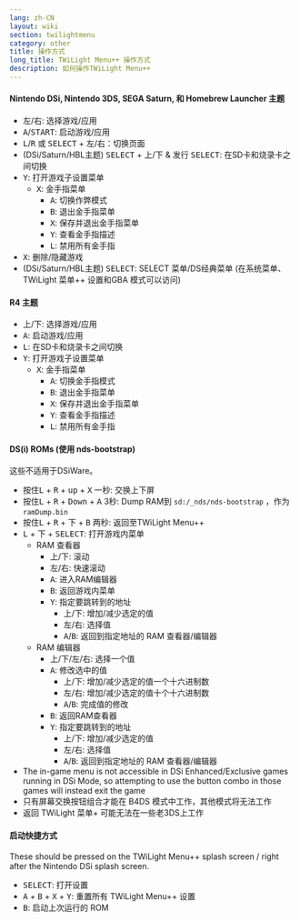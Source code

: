 ```yaml
---
lang: zh-CN
layout: wiki
section: twilightmenu
category: other
title: 操作方式
long_title: TWiLight Menu++ 操作方式
description: 如何操作TWiLight Menu++
---
```


#### Nintendo DSi, Nintendo 3DS, SEGA Saturn, 和 Homebrew Launcher 主题
- <kbd>左</kbd>/<kbd>右</kbd>: 选择游戏/应用
- <kbd class="face">A</kbd>/<kbd>START</kbd>: 启动游戏/应用
- <kbd class="l">L</kbd>/<kbd class="r">R</kbd> 或 <kbd>SELECT</kbd> + <kbd>左</kbd>/<kbd>右</kbd>：切换页面
- (DSi/Saturn/HBL主题) <kbd>SELECT</kbd> + <kbd>上</kbd>/<kbd>下</kbd> & 发行 <kbd>SELECT</kbd>: 在SD卡和烧录卡之间切换
- <kbd class="face">Y</kbd>: 打开游戏子设置菜单
   - <kbd class="face">X</kbd>: 金手指菜单
      - <kbd class="face">A</kbd>: 切换作弊模式
      - <kbd class="face">B</kbd>: 退出金手指菜单
      - <kbd class="face">X</kbd>: 保存并退出金手指菜单
      - <kbd class="face">Y</kbd>: 查看金手指描述
      - <kbd class="l">L</kbd>: 禁用所有金手指
- <kbd class="face">X</kbd>: 删除/隐藏游戏
- (DSi/Saturn/HBL主题) <kbd>SELECT</kbd>: SELECT 菜单/DS经典菜单 (在系统菜单、 TWiLight 菜单++ 设置和GBA 模式可以访问)

#### R4 主题
- <kbd>上</kbd>/<kbd>下</kbd>: 选择游戏/应用
- <kbd class="face">A</kbd>: 启动游戏/应用
- <kbd class="l">L</kbd>: 在SD卡和烧录卡之间切换
- <kbd class="face">Y</kbd>: 打开游戏子设置菜单
   - <kbd class="face">X</kbd>: 金手指菜单
      - <kbd class="face">A</kbd>: 切换金手指模式
      - <kbd class="face">B</kbd>: 退出金手指菜单
      - <kbd class="face">X</kbd>: 保存并退出金手指菜单
      - <kbd class="face">Y</kbd>: 查看金手指描述
      - <kbd class="l">L</kbd>: 禁用所有金手指

#### DS(i) ROMs (使用 nds-bootstrap)
这些不适用于DSiWare。
- 按住<kbd class="l">L</kbd> + <kbd class="r">R</kbd> + <kbd>up</kbd> + <kbd class="face">X</kbd> 一秒: 交换上下屏
- 按住<kbd class="l">L</kbd> + <kbd class="r">R</kbd> + <kbd>Down</kbd> + <kbd class="face">A</kbd> 3秒: Dump RAM到 `sd:/_nds/nds-bootstrap` ，作为 `ramDump.bin`
- 按住<kbd class="l">L</kbd> + <kbd class="r">R</kbd> + <kbd>下</kbd> + <kbd class="face">B</kbd> 两秒: 返回至TWiLight Menu++
- <kbd class="l">L</kbd> + <kbd>下</kbd> + <kbd>SELECT</kbd>: 打开游戏内菜单
   - RAM 查看器
      - <kbd>上</kbd>/<kbd>下</kbd>: 滚动
      - <kbd>左</kbd>/<kbd>右</kbd>: 快速滚动
      - <kbd class="face">A</kbd>: 进入RAM编辑器
      - <kbd class="face">B</kbd>: 返回游戏内菜单
      - <kbd class="face">Y</kbd>: 指定要跳转到的地址
        - <kbd>上</kbd>/<kbd>下</kbd>: 增加/减少选定的值
        - <kbd>左</kbd>/<kbd>右</kbd>: 选择值
        - <kbd class="face">A</kbd>/<kbd class="face">B</kbd>: 返回到指定地址的 RAM 查看器/编辑器
   - RAM 编辑器
      - <kbd>上</kbd>/<kbd>下</kbd>/<kbd>左</kbd>/<kbd>右</kbd>: 选择一个值
      - <kbd class="face">A</kbd>: 修改选中的值
         - <kbd>上</kbd>/<kbd>下</kbd>: 增加/减少选定的值一个十六进制数
         - <kbd>左</kbd>/<kbd>右</kbd>: 增加/减少选定的值十个十六进制数
         - <kbd class="face">A</kbd>/<kbd class="face">B</kbd>: 完成值的修改
      - <kbd class="face">B</kbd>: 返回RAM查看器
      - <kbd class="face">Y</kbd>: 指定要跳转到的地址
        - <kbd>上</kbd>/<kbd>下</kbd>: 增加/减少选定的值
        - <kbd>左</kbd>/<kbd>右</kbd>: 选择值
        - <kbd class="face">A</kbd>/<kbd class="face">B</kbd>: 返回到指定地址的 RAM 查看器/编辑器
- The in-game menu is not accessible in DSi Enhanced/Exclusive games running in DSi Mode, so attempting to use the button combo in those games will instead exit the game
- 只有屏幕交换按钮组合才能在 B4DS 模式中工作，其他模式将无法工作
- 返回 TWiLight 菜单+ 可能无法在一些老3DS上工作

#### 启动快捷方式
These should be pressed on the TWiLight Menu++ splash screen / right after the Nintendo DSi splash screen.

- <kbd>SELECT</kbd>: 打开设置
- <kbd class="face">A</kbd> + <kbd class="face">B</kbd> + <kbd class="face">X</kbd> + <kbd class="face">Y</kbd>: 重置所有 TWiLight Menu++ 设置
- <kbd class="face">B</kbd>: 启动上次运行的 ROM
